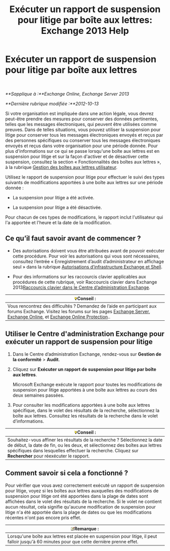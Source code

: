 ﻿---
title: 'Exécuter un rapport de suspension pour litige par boîte aux lettres: Exchange 2013 Help'
TOCTitle: Exécuter un rapport de suspension pour litige par boîte aux lettres
ms:assetid: 98c46226-2f48-42c6-a741-34bb5944f519
ms:mtpsurl: https://technet.microsoft.com/fr-fr/library/JJ150542(v=EXCHG.150)
ms:contentKeyID: 50477290
ms.date: 04/24/2018
mtps_version: v=EXCHG.150
ms.translationtype: HT
---

# Exécuter un rapport de suspension pour litige par boîte aux lettres

 

_**Sapplique à :**Exchange Online, Exchange Server 2013_

_**Dernière rubrique modifiée :**2012-10-13_

Si votre organisation est impliquée dans une action légale, vous devrez peut-être prendre des mesures pour conserver des données pertinentes, telles que les messages électroniques, qui peuvent être utilisées comme preuves. Dans de telles situations, vous pouvez utiliser la suspension pour litige pour conserver tous les messages électroniques envoyés et reçus par des personnes spécifiques ou conserver tous les messages électroniques envoyés et reçus dans votre organisation pour une période donnée. Pour plus d'informations sur ce qui se passe lorsqu'une boîte aux lettres est en suspension pour litige et sur la façon d'activer et de désactiver cette suspension, consultez la section « Fonctionnalités des boîtes aux lettres », à la rubrique [Gestion des boîtes aux lettres utilisateur](manage-user-mailboxes-exchange-2013-help.md).

Utilisez le rapport de suspension pour litige pour effectuer le suivi des types suivants de modifications apportées à une boîte aux lettres sur une période donnée :

  - La suspension pour litige a été activée.

  - La suspension pour litige a été désactivée.

Pour chacun de ces types de modifications, le rapport inclut l'utilisateur qui l'a apportée et l'heure et la date de la modification.

## Ce qu’il faut savoir avant de commencer ?

  - Des autorisations doivent vous être attribuées avant de pouvoir exécuter cette procédure. Pour voir les autorisations qui vous sont nécessaires, consultez l’entrée « Enregistrement d’audit d’administrateur en affichage seul » dans la rubrique [Autorisations d’infrastructure Exchange et Shell](exchange-and-shell-infrastructure-permissions-exchange-2013-help.md).

  - Pour des informations sur les raccourcis clavier applicables aux procédures de cette rubrique, voir Raccourcis clavier dans Exchange 2013[Raccourcis clavier dans le Centre d’administration Exchange](keyboard-shortcuts-in-the-exchange-admin-center-exchange-online-protection-help.md).

<table>
<thead>
<tr class="header">
<th><img src="images/Bb125224.tip(EXCHG.150).gif" title="Conseil" alt="Conseil" />Conseil :</th>
</tr>
</thead>
<tbody>
<tr class="odd">
<td>Vous rencontrez des difficultés ? Demandez de l’aide en participant aux forums Exchange. Visitez les forums sur les pages <a href="https://go.microsoft.com/fwlink/p/?linkid=60612">Exchange Server</a>, <a href="https://go.microsoft.com/fwlink/p/?linkid=267542">Exchange Online</a>, et <a href="https://go.microsoft.com/fwlink/p/?linkid=285351">Exchange Online Protection</a>..</td>
</tr>
</tbody>
</table>


## Utiliser le Centre d'administration Exchange pour exécuter un rapport de suspension pour litige

1.  Dans le Centre d’administration Exchange, rendez-vous sur **Gestion de la conformité** \> **Audit**.

2.  Cliquez sur **Exécuter un rapport de suspension pour litige par boîte aux lettres**.
    
    Microsoft Exchange exécute le rapport pour toutes les modifications de suspension pour litige apportées à une boîte aux lettres au cours des deux semaines passées.

3.  Pour consulter les modifications apportées à une boîte aux lettres spécifique, dans le volet des résultats de la recherche, sélectionnez la boîte aux lettres. Consultez les résultats de la recherche dans le volet d’informations.

<table>
<thead>
<tr class="header">
<th><img src="images/Bb125224.tip(EXCHG.150).gif" title="Conseil" alt="Conseil" />Conseil :</th>
</tr>
</thead>
<tbody>
<tr class="odd">
<td>Souhaitez-vous affiner les résultats de la recherche ? Sélectionnez la date de début, la date de fin, ou les deux, et sélectionnez des boîtes aux lettres spécifiques dans lesquelles effectuer la recherche. Cliquez sur <strong>Rechercher</strong> pour réexécuter le rapport.</td>
</tr>
</tbody>
</table>


## Comment savoir si cela a fonctionné ?

Pour vérifier que vous avez correctement exécuté un rapport de suspension pour litige, voyez si les boîtes aux lettres auxquelles des modifications de suspension pour litige ont été apportées dans la plage de dates sont affichées dans le volet des résultats de la recherche. Si le volet ne contient aucun résultat, cela signifie qu'aucune modification de suspension pour litige n'a été apportée dans la plage de dates ou que les modifications récentes n'ont pas encore pris effet.

<table>
<thead>
<tr class="header">
<th><img src="images/JJ159664.note(EXCHG.150).gif" title="Remarque" alt="Remarque" />Remarque :</th>
</tr>
</thead>
<tbody>
<tr class="odd">
<td>Lorsqu'une boîte aux lettres est placée en suspension pour litige, il peut falloir jusqu'à 60 minutes pour que cette dernière prenne effet.</td>
</tr>
</tbody>
</table>


